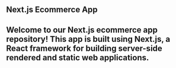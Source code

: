 <h2>Next.js Ecommerce App<h2>
  
Welcome to our Next.js ecommerce app repository! This app is built using Next.js, a React framework for building server-side rendered and static web applications.
